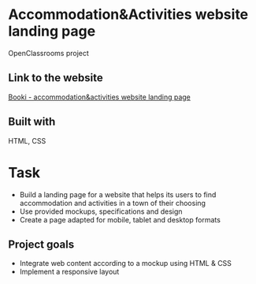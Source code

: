 # Accommodation&Activities website landing page

OpenClassrooms project

## Link to the website

[Booki - accommodation&activities website landing page](https://dimterion.github.io/Booki-Website/)

## Built with

HTML, CSS

# Task

- Build a landing page for a website that helps its users to find accommodation and activities in a town of their choosing
- Use provided mockups, specifications and design
- Create a page adapted for mobile, tablet and desktop formats

## Project goals

- Integrate web content according to a mockup using HTML & CSS
- Implement a responsive layout
